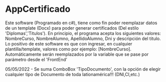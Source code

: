 # AppCertificado

Este software (Programado en c#), tiene como fin poder reemplazar datos de un template (Docx) para poder generar certificados (Del estilo 'Diplomas','Titulos').
En principio, el programa acepta los siguientes valores: NombreCurso, NombreAlumno, ApellidoAlumno, Dni y descripción del titulo.
Lo positivo de este software es que con ingresar, en cualquier plantilla/template, valores como por ejemplo: [NombreCurso]. Automáticamente serán reemplazados 
por la variable que se pase por parámetro desde el 'FrontEnd'

05/05/2022 - Se suma ComboBox 'TipoDocumento', con la opción de elegir cualquier tipo de Documento de toda lationamérica!!! (DNI,CI,etc.)
